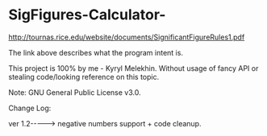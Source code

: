 # SigFigures-Calculator-
http://tournas.rice.edu/website/documents/SignificantFigureRules1.pdf

The link above describes what the program intent is. 

This project is 100% by me  - Kyryl Melekhin. Without usage of fancy API or stealing code/looking reference on this topic.

Note: GNU General Public License v3.0.

Change Log:

ver 1.2-----> negative numbers support + code cleanup.

